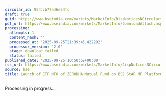 ```yaml
---
circular_id: 954dcb77a46e54fc
draft: true
guid: https://www.bseindia.com/markets/MarketInfo/DispNoticesNCirculars.aspx?Noticeid={AFA97105-426D-4771-A704-B2DA9E78932A}&noticeno=20250925-11&dt=09/25/2025&icount=11&totcount=65&flag=0
pdf_url: https://www.bseindia.com/markets/MarketInfo/DownloadAttach.aspx?id=20250925-11&attachedId=
processing:
  attempts: 1
  content_hash: ''
  processed_at: '2025-09-25T21:39:46.422292'
  processor_version: '2.0'
  stage: download_failed
  status: failed
published_date: '2025-09-25T10:50:59+00:00'
rss_url: https://www.bseindia.com/markets/MarketInfo/DispNoticesNCirculars.aspx?Noticeid={AFA97105-426D-4771-A704-B2DA9E78932A}&noticeno=20250925-11&dt=09/25/2025&icount=11&totcount=65&flag=0
source: bse
title: Launch of ETF NFO of ZERODHA Mutual Fund on BSE StAR MF Platform
---
```


Processing in progress...